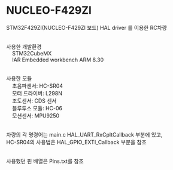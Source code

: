 # NUCLEO-F429ZI<br>
STM32F429ZI(NUCLEO-F429ZI 보드) HAL driver 를 이용한 RC차량<br><br>

사용한 개발환경<br>
&nbsp; &nbsp; STM32CubeMX<br>
&nbsp; &nbsp; IAR Embedded workbench ARM 8.30<br><br>

사용한 모듈<br>
&nbsp; &nbsp; 초음파센서: HC-SR04<br>
&nbsp; &nbsp; 모터 드라이버: L298N<br>
&nbsp; &nbsp; 조도센서: CDS 센서<br>
&nbsp; &nbsp; 블루투스 모듈: HC-06<br>
&nbsp; &nbsp; 모션센서: MPU9250<br>
  <br>

차량의 각 명령어는 main.c HAL_UART_RxCpltCallback 부분에 있고,<br>
HC-SR04의 사용법은 HAL_GPIO_EXTI_Callback 부분을 참조<br><br>

사용했던 핀 배열은 Pins.txt를 참조<br>
